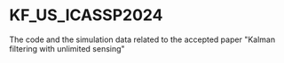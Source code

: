 # KF_US_ICASSP2024
The code and the simulation data related to the accepted paper "Kalman filtering with unlimited sensing"
